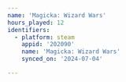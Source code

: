 ```yaml
---
name: 'Magicka: Wizard Wars'
hours_played: 12
identifiers:
  - platform: steam
    appid: '202090'
    name: 'Magicka: Wizard Wars'
    synced_on: '2024-07-04'

---
```

